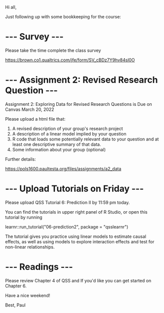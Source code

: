 Hi all,

Just following up with some bookkeeping for the course:

# --- Survey ---

Please take the time complete the class survey 

https://brown.co1.qualtrics.com/jfe/form/SV_cBDz7Y9hv84sl0O

# --- Assignment 2: Revised Research Question ---

Assignment 2: Exploring Data for Revised Research Questions is Due on Canvas March 20, 2022

Please upload a html file that:

1. A revised description of your group's research project
2. A description of a linear model implied by your question
3. R code that loads some potentially relevant data to your question and at least one descriptive summary of that data.
4. Some information about your group (optional) 

Further details:

https://pols1600.paultesta.org/files/assignments/a2_data


# --- Upload Tutorials on Friday ---

Please upload QSS Tutorial 6: Prediction II by 11:59 pm today. 

You can find the tutorials in upper right panel of R Studio, or open this tutorial by running

learnr::run_tutorial("06-prediction2", package = "qsslearnr")


The tutorial gives you practice using linear models to estimate causal effects, as well as using models to explore interaction effects and test for non-linear relationships.


# --- Readings ---


Please review Chapter 4 of QSS and  If you'd like you can get started on Chapter 6.

Have a nice weekend!


Best,
Paul

